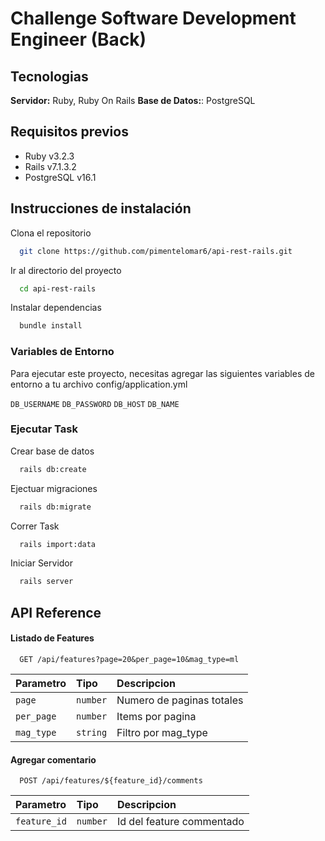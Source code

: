 # Challenge Software Development Engineer (Back)



## Tecnologias

**Servidor:** Ruby, Ruby On Rails 
**Base de Datos:**: PostgreSQL


## Requisitos previos

- Ruby v3.2.3
- Rails v7.1.3.2
- PostgreSQL v16.1



## Instrucciones de instalación

Clona el repositorio

```bash
  git clone https://github.com/pimentelomar6/api-rest-rails.git
```

Ir al directorio del proyecto

```bash
  cd api-rest-rails
```

Instalar dependencias

```bash
  bundle install
```


### Variables de Entorno

Para ejecutar este proyecto, necesitas agregar las siguientes variables de entorno a tu archivo config/application.yml

 `DB_USERNAME`
 `DB_PASSWORD`
 `DB_HOST`
 `DB_NAME`


### Ejecutar Task

Crear base de datos

```bash
  rails db:create
```

Ejectuar migraciones

```bash
  rails db:migrate
```

Correr Task

```bash
  rails import:data
```

Iniciar Servidor

```bash
  rails server
```


## API Reference

#### Listado de Features

```http
  GET /api/features?page=20&per_page=10&mag_type=ml
```

| Parametro | Tipo     | Descripcion                |
| :-------- | :------- | :------------------------- |
| `page` | `number` | Numero de paginas totales |
| `per_page` | `number` | Items por pagina |
| `mag_type` | `string` | Filtro por mag_type |



#### Agregar comentario 

```http
  POST /api/features/${feature_id}/comments
```

| Parametro | Tipo     | Descripcion                       |
| :-------- | :------- | :-------------------------------- |
| `feature_id`      | `number` | Id del feature commentado |



